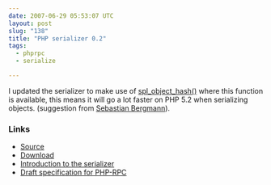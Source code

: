 ```yaml
---
date: 2007-06-29 05:53:07 UTC
layout: post
slug: "138"
title: "PHP serializer 0.2"
tags:
  - phprpc
  - serialize

---
```

<p>I updated the serializer to make use of <a href="http://ca.php.net/spl_object_hash">spl_object_hash()</a> where this function is available, this means it will go a lot faster on PHP 5.2 when serializing objects. (suggestion from <a href="http://sebastian-bergmann.de/">Sebastian Bergmann</a>).</p>

<h3>Links</h3>
<ul>
<li><a href="http://www.rooftopsolutions.nl/code/?p=PHPRPC&a=s&file=/Serializer.php">Source</a></li>
<li><a href="http://www.rooftopsolutions.nl/code/PHPRPC/downloads/PHPRPC_0.2.tar.gz">Download</a></li>
<li><a href="http://evertpot.com/136">Introduction to the serializer</a></li>
<li><a href="http://evertpot.com/133">Draft specification for PHP-RPC</a></li>
</ul>
